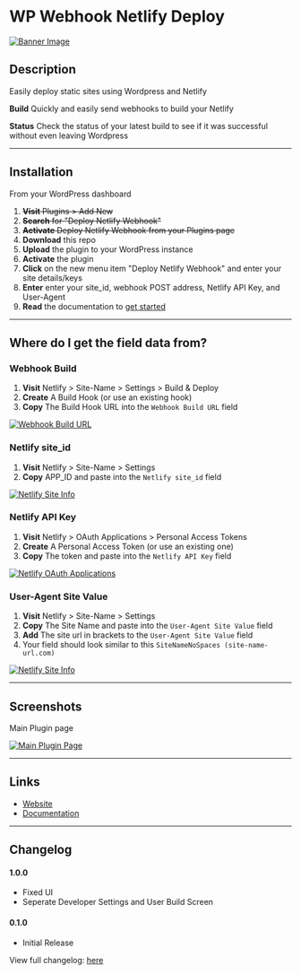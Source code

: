 # WP Webhook Netlify Deploy

[![Banner Image](https://github.com/lukethacoder/wp-netlify-webhook-deploy/blob/master/assets/banner-1544x500.jpg)](https://github.com/lukethacoder/wp-netlify-webhook-deploy)

## Description

Easily deploy static sites using Wordpress and Netlify

**Build** Quickly and easily send webhooks to build your Netlify

**Status** Check the status of your latest build to see if it was successful without even leaving Wordpress

---

## Installation

From your WordPress dashboard

1. ~~**Visit** Plugins > Add New~~
2. ~~**Search** for "Deploy Netlify Webhook"~~
3. ~~**Activate** Deploy Netlify Webhook from your Plugins page~~
4. **Download** this repo 
5. **Upload** the plugin to your WordPress instance 
6. **Activate** the plugin 
7. **Click** on the new menu item "Deploy Netlify Webhook" and enter your site details/keys
8. **Enter** enter your site_id, webhook POST address, Netlify API Key, and User-Agent
9. **Read** the documentation to [get started](https://github.com/lukethacoder/wp-netlify-webhook-deploy)

---

## Where do I get the field data from?

### Webhook Build
1. **Visit** Netlify > Site-Name > Settings > Build & Deploy
2. **Create** A Build Hook (or use an existing hook)
3. **Copy** The Build Hook URL into the `Webhook Build URL` field

[![Webhook Build URL](https://github.com/lukethacoder/wp-netlify-webhook-deploy/blob/master/assets/screenshot-2.png)](https://github.com/lukethacoder/wp-netlify-webhook-deploy)

### Netlify site_id
1. **Visit** Netlify > Site-Name > Settings
2. **Copy** APP_ID and paste into the `Netlify site_id` field

[![Netlify Site Info](https://github.com/lukethacoder/wp-netlify-webhook-deploy/blob/master/assets/screenshot-3.png)](https://github.com/lukethacoder/wp-netlify-webhook-deploy)

### Netlify API Key
1. **Visit** Netlify > OAuth Applications > Personal Access Tokens
2. **Create** A Personal Access Token (or use an existing one)
3. **Copy** The token and paste into the `Netlify API Key` field

[![Netlify OAuth Applications](https://github.com/lukethacoder/wp-netlify-webhook-deploy/blob/master/assets/screenshot-1.png)](https://github.com/lukethacoder/wp-netlify-webhook-deploy)

### User-Agent Site Value
1. **Visit** Netlify > Site-Name > Settings
2. **Copy** The Site Name and paste into the `User-Agent Site Value` field
3. **Add** The site url in brackets to the `User-Agent Site Value` field
4. Your field should look similar to this `SiteNameNoSpaces (site-name-url.com)`

[![Netlify Site Info](https://github.com/lukethacoder/wp-netlify-webhook-deploy/blob/master/assets/screenshot-3.png)](https://github.com/lukethacoder/wp-netlify-webhook-deploy)

---

## Screenshots

Main Plugin page

[![Main Plugin Page](https://github.com/lukethacoder/wp-netlify-webhook-deploy/blob/master/assets/screenshot-1.png)](https://github.com/lukethacoder/wp-netlify-webhook-deploy)


---

## Links
* [Website](https://github.com/lukethacoder/wp-netlify-webhook-deploy)
* [Documentation](https://github.com/lukethacoder/wp-netlify-webhook-deploy)

---


## Changelog

#### 1.0.0
* Fixed UI
* Seperate Developer Settings and User Build Screen

#### 0.1.0
* Initial Release

View full changelog: [here](https://github.com/lukethacoder/deploy-webhook-button)
